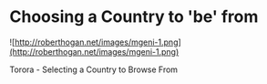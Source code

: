 # Choosing a Country to 'be' from #

![http://roberthogan.net/images/mgeni-1.png](http://roberthogan.net/images/mgeni-1.png)

Torora - Selecting a Country to Browse From
